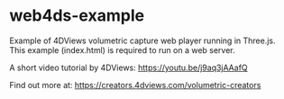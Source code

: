 # web4ds-example

Example of 4DViews volumetric capture web player running in Three.js. This example (index.html) is required to run on a web server.

A short video tutorial by 4DViews: https://youtu.be/j9aq3jAAafQ

Find out more at: https://creators.4dviews.com/volumetric-creators
